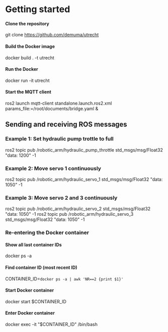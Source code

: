 # Getting started

#### Clone the repository
git clone https://github.com/demuma/utrecht

#### Build the Docker image
docker build . -t utrecht

#### Run the Docker
docker run -it utrecht

#### Start the MQTT client
ros2 launch mqtt-client standalone.launch.ros2.xml params_file:=/root/documents/bridge.yaml &

## Sending and receiving ROS messages
### Example 1: Set hydraulic pump trottle to full
ros2 topic pub /robotic_arm/hydraulic_pump_throttle std_msgs/msg/Float32 "data: 1200" -1

### Example 2: Move servo 1 continuously
ros2 topic pub /robotic_arm/hydraulic_servo_1 std_msgs/msg/Float32 "data: 1050" -1

### Example 3: Move servo 2 and 3 continuously
ros2 topic pub /robotic_arm/hydraulic_servo_2 std_msgs/msg/Float32 "data: 1050" -1
ros2 topic pub /robotic_arm/hydraulic_servo_3 std_msgs/msg/Float32 "data: 1050" -1

### Re-entering the Docker container
#### Show all last container IDs
docker ps -a

#### Find container ID (most recent ID)
CONTAINER_ID=`docker ps -a | awk 'NR==2 {print $1}'`

#### Start Docker container
docker start $CONTAINER_ID

#### Enter Docker container
docker exec -it "$CONTAINER_ID" /bin/bash
